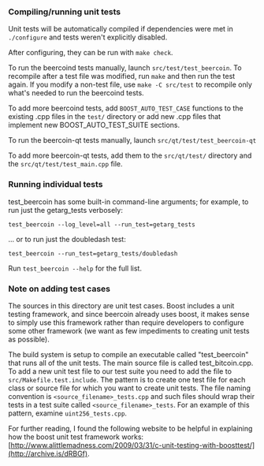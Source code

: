 ### Compiling/running unit tests

Unit tests will be automatically compiled if dependencies were met in `./configure`
and tests weren't explicitly disabled.

After configuring, they can be run with `make check`.

To run the beercoind tests manually, launch `src/test/test_beercoin`. To recompile
after a test file was modified, run `make` and then run the test again. If you
modify a non-test file, use `make -C src/test` to recompile only what's needed
to run the beercoind tests.

To add more beercoind tests, add `BOOST_AUTO_TEST_CASE` functions to the existing
.cpp files in the `test/` directory or add new .cpp files that
implement new BOOST_AUTO_TEST_SUITE sections.

To run the beercoin-qt tests manually, launch `src/qt/test/test_beercoin-qt`

To add more beercoin-qt tests, add them to the `src/qt/test/` directory and
the `src/qt/test/test_main.cpp` file.

### Running individual tests

test_beercoin has some built-in command-line arguments; for
example, to run just the getarg_tests verbosely:

    test_beercoin --log_level=all --run_test=getarg_tests

... or to run just the doubledash test:

    test_beercoin --run_test=getarg_tests/doubledash

Run `test_beercoin --help` for the full list.

### Note on adding test cases

The sources in this directory are unit test cases.  Boost includes a
unit testing framework, and since beercoin already uses boost, it makes
sense to simply use this framework rather than require developers to
configure some other framework (we want as few impediments to creating
unit tests as possible).

The build system is setup to compile an executable called "test_beercoin"
that runs all of the unit tests.  The main source file is called
test_bitcoin.cpp. To add a new unit test file to our test suite you need
to add the file to `src/Makefile.test.include`. The pattern is to create
one test file for each class or source file for which you want to create
unit tests.  The file naming convention is `<source_filename>_tests.cpp`
and such files should wrap their tests in a test suite
called `<source_filename>_tests`. For an example of this pattern,
examine `uint256_tests.cpp`.

For further reading, I found the following website to be helpful in
explaining how the boost unit test framework works:
[http://www.alittlemadness.com/2009/03/31/c-unit-testing-with-boosttest/](http://archive.is/dRBGf).
